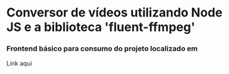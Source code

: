 # Conversor de vídeos utilizando Node JS e a biblioteca 'fluent-ffmpeg'  

### Frontend básico para consumo do projeto localizado em  
Link aqui

